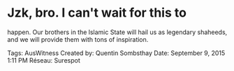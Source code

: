 # Jzk, bro. I can't wait for this to
happen. Our brothers in the
lslamic State will hail us as
legendary shaheeds, and we
will provide them with tons of
inspiration.

Tags: AusWitness
Created by: Quentin Sombsthay
Date: September 9, 2015 1:11 PM
Réseau: Surespot